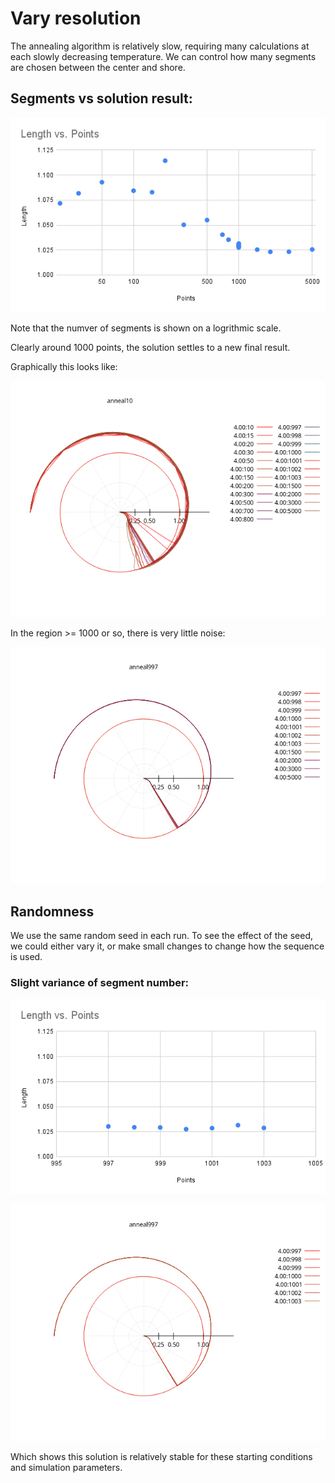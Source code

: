 # Vary resolution

The annealing algorithm is relatively slow, requiring many calculations at each slowly decreasing temperature. We can control how many segments are chosen between the center and shore.

## Segments vs solution result:

![Length_vs_Points](Length_vs_Points.png)

Note that the numver of segments is shown on a logrithmic scale.

Clearly around 1000 points, the solution settles to a new final result.

Graphically this looks like:

![aresolution](aresolution.png)

In the region >= 1000 or so, there is very little noise:

![aresolution_fine](aresolution_fine.png)

## Randomness

We use the same random seed in each run. To see the effect of the seed, we could either vary it, or make small changes to change how the sequence is used.

### Slight variance of segment number:

![Length_vs_Points_detail](Length_vs_Points_detail.png)

![aresolution_finer](aresolution_finer.png)

Which shows this solution is relatively stable for these starting conditions and simulation parameters.

